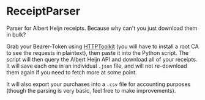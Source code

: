 # ReceiptParser
Parser for Albert Heijn receipts. Because why can't you just download them in bulk?

Grab your Bearer-Token using [HTTPToolkit](https://httptoolkit.com/) (you will have to install a root CA to see the requests in plaintext), then paste it into the Python script. The script will then query the Albert Heijn API and download all of your receipts. It will save each one in an individual `.json` file, and will not re-download them again if you need to fetch more at some point.

It will also export your purchases into a `.csv` file for accounting purposes (though the parsing is very basic, feel free to make improvements).
